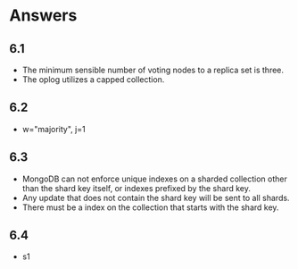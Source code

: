 # Answers

## 6.1
- The minimum sensible number of voting nodes to a replica set is three.
- The oplog utilizes a capped collection.

## 6.2
- w="majority", j=1

## 6.3

- MongoDB can not enforce unique indexes on a sharded collection other than the shard key itself, or indexes prefixed by the shard key.
- Any update that does not contain the shard key will be sent to all shards.
- There must be a index on the collection that starts with the shard key.

## 6.4

- s1